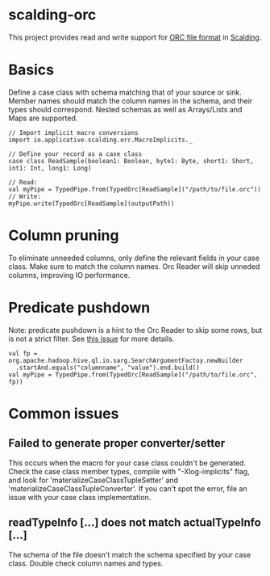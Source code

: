 scalding-orc
============

This project provides read and write support for [ORC file format](https://orc.apache.org/) in [Scalding](https://gihub.com/twitter/scalding/).

# Basics
Define a case class with schema matching that of your source or sink. Member names should match the column names in the schema, and their types should correspond.
Nested schemas as well as Arrays/Lists and Maps are supported.

```
// Import implicit macro conversions
import io.applicative.scalding.orc.MacroImplicits._

// Define your record as a case class
case class ReadSample(boolean1: Boolean, byte1: Byte, short1: Short, int1: Int, long1: Long)

// Read:
val myPipe = TypedPipe.from(TypedOrc[ReadSample]("/path/to/file.orc"))
// Write:
myPipe.write(TypedOrc[ReadSample](outputPath))
```

# Column pruning
To eliminate unneeded columns, only define the relevant fields in your case class. Make sure to match the column names. Orc Reader will skip unneded columns, improving IO performance.

# Predicate pushdown

Note: predicate pushdown is a hint to the Orc Reader to skip some rows, but is not a strict filter. See [this issue](https://github.com/HotelsDotCom/corc/issues/12) for more details.

```
val fp = org.apache.hadoop.hive.ql.io.sarg.SearchArgumentFactoy.newBuilder
  .startAnd.equals("columnname", "value").end.build()
val myPipe = TypedPipe.from(TypedOrc[ReadSample]("/path/to/file.orc", fp))

```

# Common issues

## Failed to generate proper converter/setter

This occurs when the macro for your case class couldn't be generated. Check the case class member types, compile with "-Xlog-implicits" flag, and look for 'materializeCaseClassTupleSetter' and 'materializeCaseClassTupleConverter'. If you can't spot the error, file an issue with your case class implementation.

## readTypeInfo [...] does not match actualTypeInfo [...]

The schema of the file doesn't match the schema specified by your case class. Double check column names and types.
